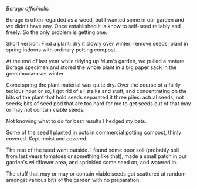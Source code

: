 [brutal]: #title "Planting Borage"
[brutal]: #author "David Jones"
[brutal]: #date "2020-05-13"

_Borago officinalis_

Borage is often regarded as a weed,
but I wanted some in our garden and we didn't have any.
Once established it is know to self-seed reliably and freely.
So the only problem is getting one.

Short version: Find a plant; dry it slowly over winter;
remove seeds; plant in spring indoors with ordinary potting compost.

At the end of last year while tidying up Mum's garden,
we pulled a mature Borage specimen and
stored the whole plant in a big paper sack in the greenhouse over winter.

Come spring the plant material was quite dry.
Over the course of a fairly tedious hour or so,
I got rid of all stalks and stuff, and concentrating on the bits
of the plant that hold seeds separated it three piles:
actual seeds; not seeds; bits of seed pod that are too hard for
me to get seeds out of that may or may not contain viable seeds.

Not knowing what to do for best results I hedged my bets.

Some of the seed I planted in pots in commercial potting compost,
thinly covered.
Kept moist and covered.

The rest of the seed went outside.
I found some poor soil
(probably soil from last years tomatoes or something like that),
made a small patch in our garden's wildflower area,
and sprinkled some seed on, and watered in.

The stuff that may or may or contain viable seeds got scattered
at random amongst various bits of the garden with no preparation.


